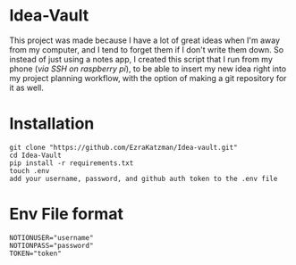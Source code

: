 # Idea-Vault
This project was made because I have a lot of great ideas when I'm away from my computer, and I tend to forget them if I don't write them down. So instead of just using a notes app, I created this script that I run from my phone (*via SSH on raspberry pi*), to be able to insert my new idea right into my project planning workflow, with the option of making a git repository for it as well.

# Installation
```
git clone "https://github.com/EzraKatzman/Idea-vault.git"
cd Idea-Vault
pip install -r requirements.txt
touch .env
add your username, password, and github auth token to the .env file
```

# Env File format
```
NOTIONUSER="username"
NOTIONPASS="password"
TOKEN="token"
```
